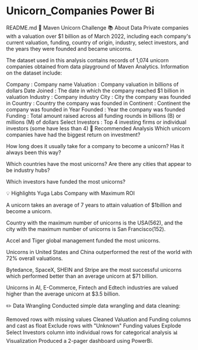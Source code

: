 # Unicorn_Companies Power Bi
README.md
🦄 Maven Unicorn Challenge
📚 About Data
Private companies with a valuation over $1 billion as of March 2022, including each company's current valuation, funding, country of origin, industry, select investors, and the years they were founded and became unicorns.

The dataset used in this analysis contains records of 1,074 unicorn companies obtained from data playground of Maven Analytics.
Information on the dataset include:

Company : Company name
Valuation : Company valuation in billions of dollars
Date Joined : The date in which the company reached $1 billion in valuation
Industry : Company industry
City : City the company was founded in
Country : Country the company was founded in
Continent : Continent the company was founded in
Year Founded : Year the company was founded
Funding : Total amount raised across all funding rounds in billions (B) or millions (M) of dollars
Select Investors : Top 4 investing firms or individual investors (some have less than 4)
📝 Recommended Analysis
Which unicorn companies have had the biggest return on investment?

How long does it usually take for a company to become a unicorn? Has it always been this way?

Which countries have the most unicorns? Are there any cities that appear to be industry hubs?

Which investors have funded the most unicorns?

💡 Highlights
Yuga Labs Company with Maximum ROI

A unicorn takes an average of 7 years to attain valuation of $1billion and become a unicorn.

Country with the maximum number of unicorns is the USA(562), and the city with the maximum number of unicorns is San Francisco(152).

Accel and Tiger global management funded the most unicorns.

Unicorns in United States and China outperformed the rest of the world with 72% overall valuations.

Bytedance, SpaceX, SHEIN and Stripe are the most successful unicorns which performed better than an average unicorn at $71 billion.

Unicorns in AI, E-Commerce, Fintech and Edtech industries are valued higher than the average unicorn at $3.5 billion.

✏️ Data Wrangling
Conducted simple data wrangling and data cleaning:

Removed rows with missing values
Cleaned Valuation and Funding columns and cast as float
Exclude rows with "Unknown" Funding values
Explode Select Investors column into individual rows for categorical analysis
📊 Visualization
Produced a 2-pager dashboard using PowerBi.
